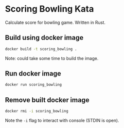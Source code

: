 # Scoring Bowling Kata

Calculate score for bowling game.
Written in Rust.

## Build using docker image

```Bash
docker build -t scoring_bowling .
```
Note: could take some time to build the image.

## Run docker image

```Bash
docker run scoring_bowling
```

## Remove built docker image

```Bash
docker rmi -i scoring_bowling
```
Note the `-i` flag to interact with console (STDIN is open).
